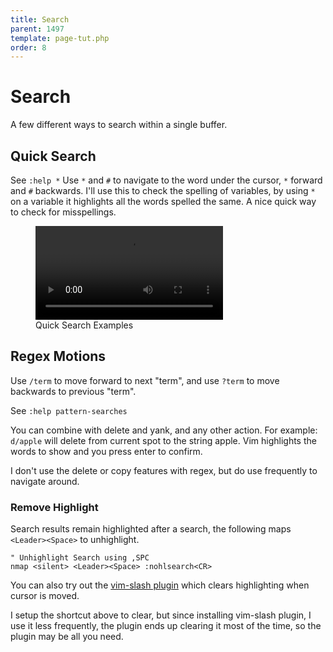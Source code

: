 ```yaml
---
title: Search
parent: 1497
template: page-tut.php
order: 8
---
```


# Search

A few different ways to search within a single buffer.


## Quick Search

<span class="sidenote">See `:help *`</span>
Use `*` and `#` to navigate to the word under the cursor, `*` forward and `#` backwards. I'll use this to check the spelling of variables, by using `*` on a variable it highlights all the words spelled the same. A nice quick way to check for misspellings.

<figure class="wp-block-video"><video controls src="https://mkaz.blog/wp-content/uploads/2019/03/vim-star-nav.mp4"></video><figcaption>Quick Search Examples</figcaption></figure>

## Regex Motions

Use `/term` to move forward to next "term", and use `?term` to move backwards to previous "term".

<span class="sidenote">See `:help pattern-searches`</span>

You can combine with delete and yank, and any other action. For example: `d/apple` will delete from current spot to the string apple. Vim highlights the words to show and you press enter to confirm.

I don't use the delete or copy features with regex, but do use frequently to navigate around.

### Remove Highlight

Search results remain highlighted after a search, the following maps `<Leader><Space>` to unhighlight.

```vim
" Unhighlight Search using ,SPC
nmap <silent> <Leader><Space> :nohlsearch<CR>
```

You can also try out the [vim-slash plugin](https://github.com/junegunn/vim-slash) which clears highlighting when cursor is moved.

I setup the shortcut above to clear, but since installing vim-slash plugin, I use it less frequently, the plugin ends up clearing it most of the time, so the plugin may be all you need.

